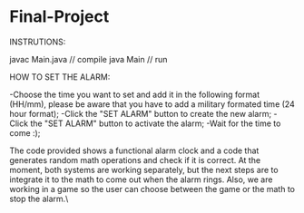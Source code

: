 # Final-Project

INSTRUTIONS:

javac Main.java // compile 
java Main // run

HOW TO SET THE ALARM:

-Choose the time you want to set and add it in the following format (HH/mm), please be aware that you have to add a military formated time (24 hour format);
-Click the "SET ALARM" button to create the new alarm;
-Click the "SET ALARM" button to activate the alarm;
-Wait for the time to come :);

The code provided shows a functional alarm clock and a code that generates random math operations and check if it is correct. 
At the moment, both systems are working separately, but the next steps are to integrate it to the math to come out when the alarm rings. 
Also, we are working in a game so the user can choose between the game or the math to stop the alarm.\